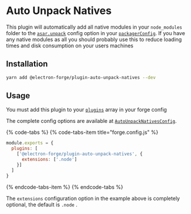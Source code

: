 # Auto Unpack Natives

This plugin will automatically add all native modules in your `node_modules` folder to the [`asar.unpack`](https://github.com/electron-userland/electron-packager/blob/master/docs/api.md#asar) config option in your [`packagerConfig`](../configuration.md#packager-config).  If you have any native modules as all you should probably use this to reduce loading times and disk consumption on your users machines

## Installation

```bash
yarn add @electron-forge/plugin-auto-unpack-natives --dev
```

## Usage

You must add this plugin to your [`plugins`](../configuration.md#plugins) array in your forge config

The complete config options are available at [`AutoUnpackNativesConfig`](https://js.electronforge.io/plugin/auto-unpack-natives/interfaces/autounpacknativesconfig.html). 

{% code-tabs %}
{% code-tabs-item title="forge.config.js" %}
```javascript
module.exports = {
  plugins: [
    ['@electron-forge/plugin-auto-unpack-natives', {
      extensions: ['.node']
    }]
  ]
}
```
{% endcode-tabs-item %}
{% endcode-tabs %}

The `extensions` configuration option in the example above is completely optional, the default is `.node` .

